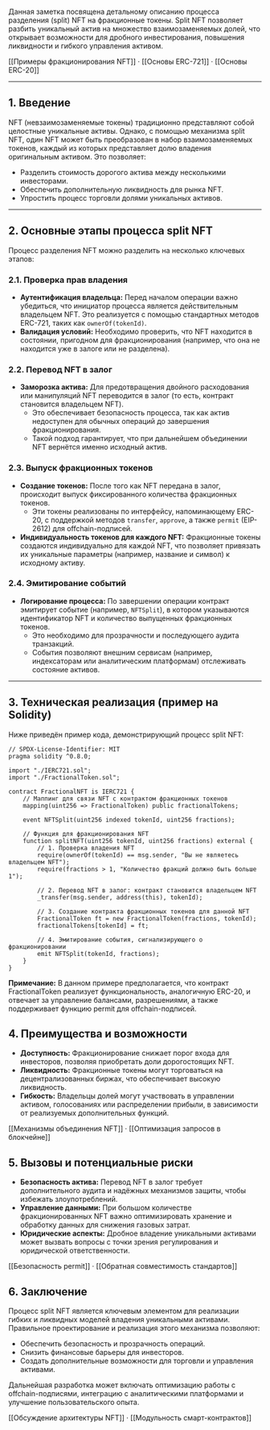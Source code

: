 Данная заметка посвящена детальному описанию процесса разделения (split) NFT на фракционные токены. Split NFT позволяет разбить уникальный актив на множество взаимозаменяемых долей, что открывает возможности для дробного инвестирования, повышения ликвидности и гибкого управления активом.

[[Примеры фракционирования NFT]] · [[Основы ERC-721]] · [[Основы ERC-20]]

---

## 1. Введение

NFT (невзаимозаменяемые токены) традиционно представляют собой целостные уникальные активы. Однако, с помощью механизма split NFT, один NFT может быть преобразован в набор взаимозаменяемых токенов, каждый из которых представляет долю владения оригинальным активом. Это позволяет:
- Разделить стоимость дорогого актива между несколькими инвесторами.
- Обеспечить дополнительную ликвидность для рынка NFT.
- Упростить процесс торговли долями уникальных активов.

---

## 2. Основные этапы процесса split NFT

Процесс разделения NFT можно разделить на несколько ключевых этапов:

### 2.1. Проверка прав владения

- **Аутентификация владельца:** Перед началом операции важно убедиться, что инициатор процесса является действительным владельцем NFT. Это реализуется с помощью стандартных методов ERC-721, таких как `ownerOf(tokenId)`.
- **Валидация условий:** Необходимо проверить, что NFT находится в состоянии, пригодном для фракционирования (например, что она не находится уже в залоге или не разделена).

### 2.2. Перевод NFT в залог

- **Заморозка актива:** Для предотвращения двойного расходования или манипуляций NFT переводится в залог (то есть, контракт становится владельцем NFT).
  - Это обеспечивает безопасность процесса, так как актив недоступен для обычных операций до завершения фракционирования.
  - Такой подход гарантирует, что при дальнейшем объединении NFT вернётся именно исходный актив.

### 2.3. Выпуск фракционных токенов

- **Создание токенов:** После того как NFT передана в залог, происходит выпуск фиксированного количества фракционных токенов.
  - Эти токены реализованы по интерфейсу, напоминающему ERC-20, с поддержкой методов `transfer`, `approve`, а также `permit` (EIP-2612) для offchain-подписей.
- **Индивидуальность токенов для каждого NFT:** Фракционные токены создаются индивидуально для каждой NFT, что позволяет привязать их уникальные параметры (например, название и символ) к исходному активу.

### 2.4. Эмитирование событий

- **Логирование процесса:** По завершении операции контракт эмитирует событие (например, `NFTSplit`), в котором указываются идентификатор NFT и количество выпущенных фракционных токенов.
  - Это необходимо для прозрачности и последующего аудита транзакций.
  - События позволяют внешним сервисам (например, индексаторам или аналитическим платформам) отслеживать состояние активов.

---

## 3. Техническая реализация (пример на Solidity)

Ниже приведён пример кода, демонстрирующий процесс split NFT:

```solidity
// SPDX-License-Identifier: MIT
pragma solidity ^0.8.0;

import "./IERC721.sol";
import "./FractionalToken.sol";

contract FractionalNFT is IERC721 {
    // Маппинг для связи NFT с контрактом фракционных токенов
    mapping(uint256 => FractionalToken) public fractionalTokens;

    event NFTSplit(uint256 indexed tokenId, uint256 fractions);

    // Функция для фракционирования NFT
    function splitNFT(uint256 tokenId, uint256 fractions) external {
        // 1. Проверка владения NFT
        require(ownerOf(tokenId) == msg.sender, "Вы не являетесь владельцем NFT");
        require(fractions > 1, "Количество фракций должно быть больше 1");

        // 2. Перевод NFT в залог: контракт становится владельцем NFT
        _transfer(msg.sender, address(this), tokenId);

        // 3. Создание контракта фракционных токенов для данной NFT
        FractionalToken ft = new FractionalToken(fractions, tokenId);
        fractionalTokens[tokenId] = ft;

        // 4. Эмитирование события, сигнализирующего о фракционировании
        emit NFTSplit(tokenId, fractions);
    }
}
```

**Примечание:** В данном примере предполагается, что контракт FractionalToken реализует функциональность, аналогичную ERC-20, и отвечает за управление баланcами, разрешениями, а также поддерживает функцию permit для offchain-подписей.

## 4. Преимущества и возможности

- **Доступность:** Фракционирование снижает порог входа для инвесторов, позволяя приобретать доли дорогостоящих NFT.
- **Ликвидность:** Фракционные токены могут торговаться на децентрализованных биржах, что обеспечивает высокую ликвидность.
- **Гибкость:** Владельцы долей могут участвовать в управлении активом, голосованиях или распределении прибыли, в зависимости от реализуемых дополнительных функций.

[[Механизмы объединения NFT]] · [[Оптимизация запросов в блокчейне]]

## 5. Вызовы и потенциальные риски

- **Безопасность актива:** Перевод NFT в залог требует дополнительного аудита и надёжных механизмов защиты, чтобы избежать злоупотреблений.
- **Управление данными:** При большом количестве фракционированных NFT важно оптимизировать хранение и обработку данных для снижения газовых затрат.
- **Юридические аспекты:** Дробное владение уникальными активами может вызвать вопросы с точки зрения регулирования и юридической ответственности.

[[Безопасность permit]] · [[Обратная совместимость стандартов]]

## 6. Заключение

Процесс split NFT является ключевым элементом для реализации гибких и ликвидных моделей владения уникальными активами. Правильное проектирование и реализация этого механизма позволяют:
- Обеспечить безопасность и прозрачность операций.
- Снизить финансовые барьеры для инвесторов.
- Создать дополнительные возможности для торговли и управления активами.

Дальнейшая разработка может включать оптимизацию работы с offchain-подписями, интеграцию с аналитическими платформами и улучшение пользовательского опыта.

[[Обсуждение архитектуры NFT]] · [[Модульность смарт-контрактов]]